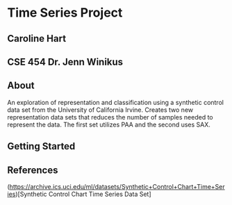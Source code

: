 # Time Series Project
## Caroline Hart
## CSE 454 Dr. Jenn Winikus

## About
An exploration of representation and classification using a synthetic control data set from the University of California Irvine. Creates two new representation data sets that reduces the number of samples needed to represent the data. The first set utilizes PAA and the second uses SAX. 

## Getting Started

## References
(https://archive.ics.uci.edu/ml/datasets/Synthetic+Control+Chart+Time+Series)[Synthetic Control Chart Time Series Data Set]
